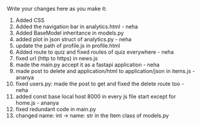 Write your changes here as you make it:

1. Added CSS
2. Added the navigation bar in analytics.html - neha
3. Added BaseModel inheritance in models.py
4. added plot in json struct of analytics.py - neha
5. update the path of profile.js in profile.html
6. Added route to quiz and fixed routes of quiz everywhere - neha
7. fixed url (http to https) in news.js
8. made the main.py accept it as a fastapi application - neha
9. made post to delete and application/html to application/json in items.js - ananya
10. fixed users.py: made the post to get and fixed the delete route too - neha
11. added const base local host 8000 in every js file start except for home.js - ananya
12. fixed redundant code in main.py
13. changed name: int → name: str in the Item class of models.py
